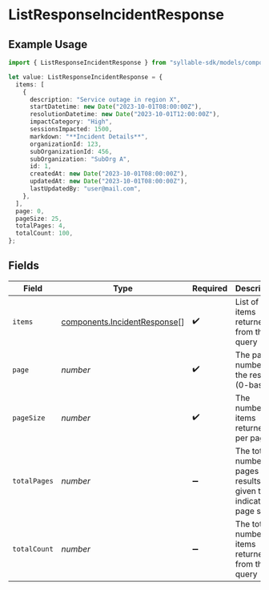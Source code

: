 # ListResponseIncidentResponse

## Example Usage

```typescript
import { ListResponseIncidentResponse } from "syllable-sdk/models/components";

let value: ListResponseIncidentResponse = {
  items: [
    {
      description: "Service outage in region X",
      startDatetime: new Date("2023-10-01T08:00:00Z"),
      resolutionDatetime: new Date("2023-10-01T12:00:00Z"),
      impactCategory: "High",
      sessionsImpacted: 1500,
      markdown: "**Incident Details**",
      organizationId: 123,
      subOrganizationId: 456,
      subOrganization: "SubOrg A",
      id: 1,
      createdAt: new Date("2023-10-01T08:00:00Z"),
      updatedAt: new Date("2023-10-01T08:00:00Z"),
      lastUpdatedBy: "user@mail.com",
    },
  ],
  page: 0,
  pageSize: 25,
  totalPages: 4,
  totalCount: 100,
};
```

## Fields

| Field                                                                        | Type                                                                         | Required                                                                     | Description                                                                  | Example                                                                      |
| ---------------------------------------------------------------------------- | ---------------------------------------------------------------------------- | ---------------------------------------------------------------------------- | ---------------------------------------------------------------------------- | ---------------------------------------------------------------------------- |
| `items`                                                                      | [components.IncidentResponse](../../models/components/incidentresponse.md)[] | :heavy_check_mark:                                                           | List of items returned from the query                                        |                                                                              |
| `page`                                                                       | *number*                                                                     | :heavy_check_mark:                                                           | The page number of the results (0-based)                                     | 0                                                                            |
| `pageSize`                                                                   | *number*                                                                     | :heavy_check_mark:                                                           | The number of items returned per page                                        | 25                                                                           |
| `totalPages`                                                                 | *number*                                                                     | :heavy_minus_sign:                                                           | The total number of pages of results given the indicated page size           | 4                                                                            |
| `totalCount`                                                                 | *number*                                                                     | :heavy_minus_sign:                                                           | The total number of items returned from the query                            | 100                                                                          |